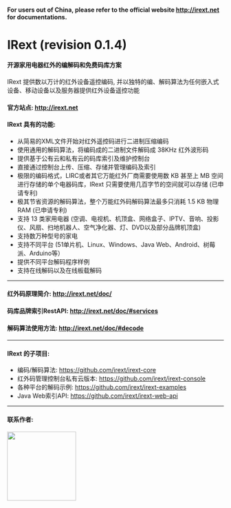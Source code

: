 #### For users out of China, please refer to the official website http://irext.net for documentations.

# IRext (revision 0.1.4)
#### 开源家用电器红外的编解码和免费码库方案

  IRext 提供数以万计的红外设备遥控编码, 并以独特的编、解码算法为任何嵌入式设备、移动设备以及服务器提供红外设备遥控功能


#### 官方站点: http://irext.net


#### IRext 具有的功能:
  - 从简易的XML文件开始对红外遥控码进行二进制压缩编码
  - 使用通用的解码算法，将编码成的二进制文件解码成 38KHz 红外波形码
  - 提供基于公有云和私有云的码库索引及维护控制台
  - 直接通过控制台上传、压缩、存储并管理编码及索引
  - 极限的编码格式，LIRC或者其它万能红外厂商需要使用数 KB 甚至上 MB 空间进行存储的单个电器码库，IRext 只需要使用几百字节的空间就可以存储 (已申请专利)
  - 极其节省资源的解码算法，整个万能红外码解码算法最多只消耗 1.5 KB 物理 RAM (已申请专利)
  - 支持 13 类家用电器 (空调、电视机、机顶盒、网络盒子、IPTV、音响、投影仪、风扇、扫地机器人、空气净化器、灯、DVD以及部分品牌机顶盒)
  - 支持数万种型号的家电
  - 支持不同平台 (51单片机、Linux、Windows、Java Web、Android、树莓派、Arduino等）
  - 提供不同平台解码程序样例
  - 支持在线解码以及在线板载解码

------

#### 红外码原理简介: http://irext.net/doc/

#### 码库品牌索引RestAPI: http://irext.net/doc/#services

#### 解码算法使用方法: http://irext.net/doc/#decode

------

#### IRext 的子项目:
  - 编码/解码算法: https://github.com/irext/irext-core
  - 红外码管理控制台私有云版本: https://github.com/irext/irext-console
  - 各种平台的解码示例: https://github.com/irext/irext-examples
  - Java Web索引API: https://github.com/irext/irext-web-api

------

#### 联系作者: 

<img src="https://github.com/irext/irext-public-console/blob/master/web/images/bobi_qr.png" align="left" height="160" width="160">
